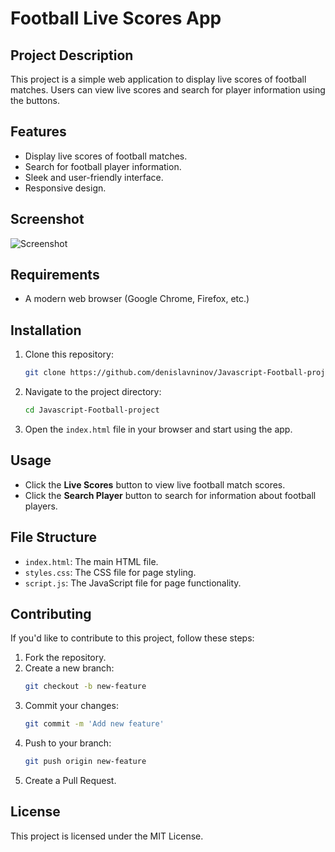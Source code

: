 
# Football Live Scores App

## Project Description
This project is a simple web application to display live scores of football matches. Users can view live scores and search for player information using the buttons.

## Features
- Display live scores of football matches.
- Search for football player information.
- Sleek and user-friendly interface.
- Responsive design.

## Screenshot
![Screenshot](abigail-keenan-8-s5QuUBtyM-unsplash.jpg)

## Requirements
- A modern web browser (Google Chrome, Firefox, etc.)

## Installation
1. Clone this repository:
   ```bash
   git clone https://github.com/denislavninov/Javascript-Football-project.git
   ```
2. Navigate to the project directory:
   ```bash
   cd Javascript-Football-project
   ```
3. Open the `index.html` file in your browser and start using the app.

## Usage
- Click the **Live Scores** button to view live football match scores.
- Click the **Search Player** button to search for information about football players.

## File Structure
- `index.html`: The main HTML file.
- `styles.css`: The CSS file for page styling.
- `script.js`: The JavaScript file for page functionality.

## Contributing
If you'd like to contribute to this project, follow these steps:
1. Fork the repository.
2. Create a new branch:
   ```bash
   git checkout -b new-feature
   ```
3. Commit your changes:
   ```bash
   git commit -m 'Add new feature'
   ```
4. Push to your branch:
   ```bash
   git push origin new-feature
   ```
5. Create a Pull Request.

## License
This project is licensed under the MIT License.
